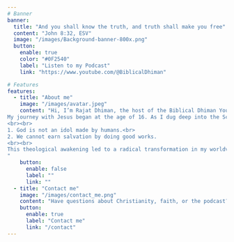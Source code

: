 ```yaml
---
# Banner
banner:
  title: "And you shall know the truth, and truth shall make you free"
  content: "John 8:32, ESV"
  image: "/images/Background-banner-800x.png"
  button:
    enable: true
    color: "#0F2540"
    label: "Listen to my Podcast"
    link: "https://www.youtube.com/@BiblicalDhiman"

# Features
features:
  - title: "About me"
    image: "/images/avatar.jpeg"
    content: "Hi, I’m Rajat Dhiman, the host of the Biblical Dhiman YouTube Podcast—a space where we tackle skeptical questions raised against the Bible, God, and the Christian faith. My goal is to explore truth through honest conversations and thoughtful study.
My journey with Jesus began at the age of 16. As I dug deep into the Scriptures and studied the claims of Christianity, I arrived at two life-changing conclusions:
<br><br>
1.⁠ ⁠God is not an idol made by humans.<br>
2.⁠ ⁠We cannot earn salvation by doing good works.
<br><br>
This theological awakening led to a radical transformation in my worldview and life purpose. Today, I am committed to helping others engage deeply with Scripture, examine difficult questions honestly, and discover the truth of the gospel with intellectual integrity and spiritual clarity.
"
    button:
      enable: false
      label: ""
      link: ""
  - title: "Contact me"
    image: "/images/contact_me.png"
    content: "Have questions about Christianity, faith, or the podcast? I’d love to hear from you! Use the form below to reach out for discussions, prayer, or topic suggestions. Whether you’re questioning, exploring, or seeking deeper understanding, your voice is welcome. Let’s pursue truth together."
    button:
      enable: true
      label: "Contact me"
      link: "/contact"
---
```

